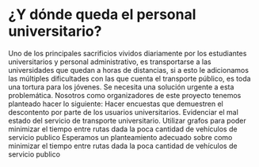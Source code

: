 # ¿Y dónde queda el personal universitario?
Uno de los principales sacrificios vividos diariamente por los estudiantes universitarios y personal administrativo, es transportarse a las universidades que quedan a horas de distancias, si a esto le adicionamos las múltiples dificultades con las que cuenta el transporte público, es toda una tortura para los jóvenes.
Se necesita una solución urgente a esta problemática.
Nosotros como organizadores de este proyecto tenemos planteado hacer lo siguiente:
Hacer encuestas que demuestren el descontento por parte de los usuarios universitarios.
Evidenciar el mal estado del servicio de transporte universitario.
Utilizar grafos para poder minimizar el tiempo entre rutas dada la poca cantidad de vehículos de servicio publico 
Esperamos un planteamiento adecuado sobre como minimizar el tiempo entre rutas dada la poca cantidad de vehículos de servicio publico


